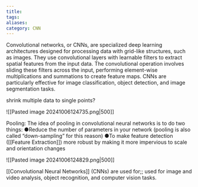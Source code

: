 ```yaml
---
title: 
tags: 
aliases: 
category: CNN
---
```


Convolutional networks, or CNNs, are specialized deep learning architectures designed for processing data with grid-like structures, such as images. They use convolutional layers with learnable filters to extract spatial features from the input data. The convolutional operation involves sliding these filters across the input, performing element-wise multiplications and summations to create feature maps. CNNs are particularly effective for image classification, object detection, and image segmentation tasks.

shrink multiple data to single points?

![[Pasted image 20241006124735.png|500]]


Pooling:
The idea of pooling in convolutional neural networks is to do two things:
●Reduce the number of parameters in your network (pooling is also called “down-sampling” for this reason)
●To make feature detection ([[Feature Extraction]]) more robust by making it more impervious to scale and orientation changes

![[Pasted image 20241006124829.png|500]]

[[Convolutional Neural Networks]] (CNNs) are used for;; used for image and video analysis, object recognition, and computer vision tasks.